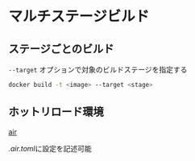 # マルチステージビルド

## ステージごとのビルド

`--target` オプションで対象のビルドステージを指定する

```bash
docker build -t <image> --target <stage>
```

## ホットリロード環境

[air](https://github.com/cosmtrek/air)

*.air.toml*に設定を記述可能
